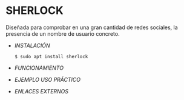 # **SHERLOCK**

Diseñada para comprobar en una gran cantidad de redes sociales, la presencia de un nombre de usuario concreto.

- *INSTALACIÓN*

      $ sudo apt install sherlock

- *FUNCIONAMIENTO*




- *EJEMPLO USO PRÁCTICO*



- *ENLACES EXTERNOS*
